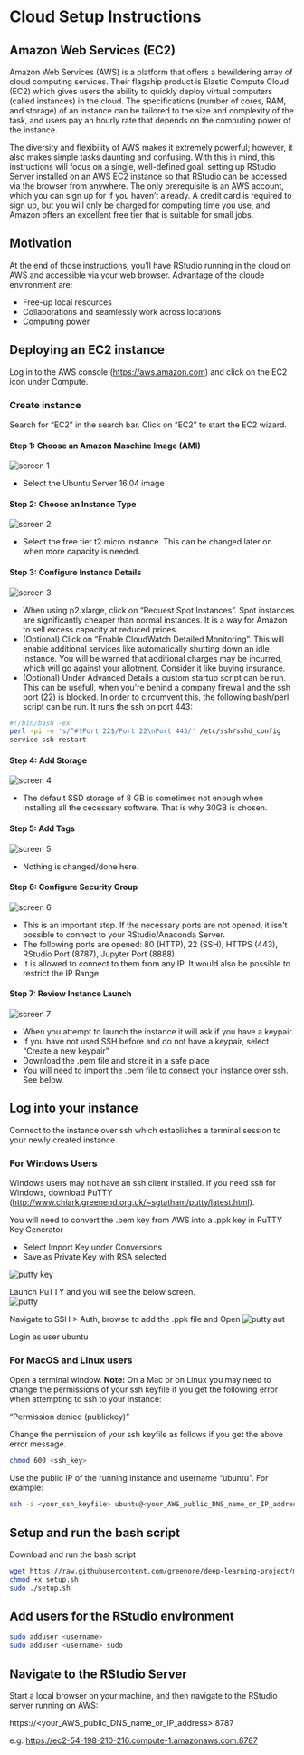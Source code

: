 # Cloud Setup Instructions
## Amazon Web Services (EC2)
Amazon Web Services (AWS) is a platform that offers a bewildering array of cloud computing services. Their flagship product is Elastic Compute Cloud (EC2) which gives users the ability to quickly deploy virtual computers (called instances) in the cloud. The specifications (number of cores, RAM, and storage) of an instance can be tailored to the size and complexity of the task, and users pay an hourly rate that depends on the computing power of the instance.

The diversity and flexibility of AWS makes it extremely powerful; however, it also makes simple tasks daunting and confusing. With this in mind, this instructions will focus on a single, well-defined goal: setting up RStudio Server installed on an AWS EC2 instance so that RStudio can be accessed via the browser from anywhere. The only prerequisite is an AWS account, which you can sign up for if you haven’t already. A credit card is required to sign up, but you will only be charged for computing time you use, and Amazon offers an excellent free tier that is suitable for small jobs.

## Motivation
At the end of those instructions, you’ll have RStudio running in the cloud on AWS and accessible via your web browser. Advantage of the cloude environment are:

- Free-up local resources
- Collaborations and seamlessly work across locations
- Computing power

## Deploying an EC2 instance
Log in to the AWS console (https://aws.amazon.com) and click on the EC2 icon under Compute. 

### Create instance
Search for “EC2” in the search bar. Click on “EC2” to start the EC2 wizard.

#### Step 1: Choose an Amazon Maschine Image (AMI)
![screen 1](/setup/img/step1.png "Screenshot 1")

- Select the Ubuntu Server 16.04 image

#### Step 2: Choose an Instance Type
![screen 2](/setup/img/step2.png "Screenshot 2")

- Select the free tier t2.micro instance. This can be changed later on when more capacity is needed.

#### Step 3: Configure Instance Details
![screen 3](/setup/img/step3.png "Screenshot 3")

- When using p2.xlarge, click on “Request Spot Instances”. Spot instances are significantly cheaper than normal instances. It is a way for Amazon to sell excess capacity at reduced prices.
- (Optional) Click on “Enable CloudWatch Detailed Monitoring”. This will enable additional services like automatically shutting down an idle instance. You will be warned that additional charges may be incurred, which will go against your allotment. Consider it like buying insurance.
- (Optional) Under Advanced Details a custom startup script can be run. This can be usefull, when you're behind a company firewall and the ssh port (22) is blocked. In order to circumvent this, the following bash/perl script can be run. It runs the ssh on port 443:

```bash
#!/bin/bash -ex
perl -pi -e 's/^#?Port 22$/Port 22\nPort 443/' /etc/ssh/sshd_config
service ssh restart
```

#### Step 4: Add Storage
![screen 4](/setup/img/step4.png "Screenshot 4")

- The default SSD storage of 8 GB is sometimes not enough when installing all the cecessary software. That is why 30GB is chosen.

#### Step 5: Add Tags
![screen 5](/setup/img/step5.png "Screenshot 5")

- Nothing is changed/done here.

#### Step 6: Configure Security Group
![screen 6](/setup/img/step6.png "Screenshot 6")

- This is an important step. If the necessary ports are not opened, it isn't possible to connect to your RStudio/Anaconda Server.
- The following ports are opened: 80 (HTTP), 22 (SSH), HTTPS (443), RStudio Port (8787), Jupyter Port (8888).
- It is allowed to connect to them from any IP. It would also be possible to restrict the IP Range. 

#### Step 7: Review Instance Launch
![screen 7](/setup/img/step7.png "Screenshot 7")
- When you attempt to launch the instance it will ask if you have a keypair.
- If you have not used SSH before and do not have a keypair, select “Create a new keypair”
- Download the .pem file and store it in a safe place
- You will need to import the .pem file to connect your instance over ssh. See below.

## Log into your instance
Connect to the instance over ssh which establishes a terminal session to your newly created instance.

### For Windows Users
Windows users may not have an ssh client installed. If you need ssh for Windows, download PuTTY (http://www.chiark.greenend.org.uk/~sgtatham/putty/latest.html). 

You will need to convert the .pem key from AWS into a .ppk key in PuTTY Key Generator
- Select Import Key under Conversions
- Save as Private Key with RSA selected

![putty key](/setup/img/image06.png "puTTY key generator")

Launch PuTTY and you will see the below screen.  
![putty](/setup/img/image02.png "puTTY")

Navigate to SSH > Auth, browse to add the .ppk file and Open
![putty aut](/setup/img/image00.png "puTTY auth")

Login as user ubuntu

### For MacOS and Linux users

Open a terminal window. 
**Note:** On a Mac or on Linux you may need to change the permissions of your ssh keyfile if you get the following error when attempting to ssh to your instance:

“Permission denied (publickey)”

Change the permission of your ssh keyfile as follows if you get the above error message.

```bash
chmod 600 <ssh_key>
```
Use the public IP of the running instance and username “ubuntu”.  For example:
```bash
ssh -i <your_ssh_keyfile> ubuntu@<your_AWS_public_DNS_name_or_IP_address>
```
## Setup and run the bash script
Download and run the bash script 
```bash
wget https://raw.githubusercontent.com/greenore/deep-learning-project/master/setup/setup.sh
chmod +x setup.sh
sudo ./setup.sh
```
## Add users for the RStudio environment
```bash
sudo adduser <username>
sudo adduser <username> sudo
```
## Navigate to the RStudio Server
Start a local browser on your machine, and then navigate to the RStudio server running on AWS:

https://<your_AWS_public_DNS_name_or_IP_address>:8787

e.g.
https://ec2-54-198-210-216.compute-1.amazonaws.com:8787
